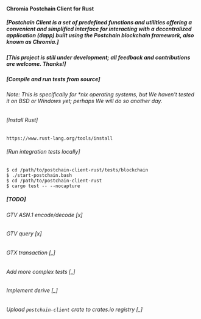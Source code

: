 #### Chromia Postchain Client for Rust ####

##### [Postchain Client is a set of predefined functions and utilities offering a convenient and simplified interface for interacting with a decentralized application (dapp) built using the Postchain blockchain framework, also known as Chromia.]

##### [This project is still under development; all feedback and contributions are welcome. Thanks!]

##### [Compile and run tests from source] #####

###### Note: This is specifically for *nix operating systems, but We haven't tested it on BSD or Windows yet; perhaps We will do so another day.

###### [Install Rust]
```
https://www.rust-lang.org/tools/install
```

###### [Run integration tests locally]
```
$ cd /path/to/postchain-client-rust/tests/blockchain
$ ./start-postchain.bash
$ cd /path/to/postchain-client-rust
$ cargo test -- --nocapture
```

##### [TODO]
###### GTV ASN.1 encode/decode [x]
###### GTV query [x]
###### GTX transaction [_]
###### Add more complex tests [_]
###### Implement derive [_]
###### Upload `postchain-client` crate to crates.io registry [_]